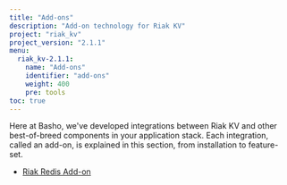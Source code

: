 ```yaml
---
title: "Add-ons"
description: "Add-on technology for Riak KV"
project: "riak_kv"
project_version: "2.1.1"
menu:
  riak_kv-2.1.1:
    name: "Add-ons"
    identifier: "add-ons"
    weight: 400
    pre: tools
toc: true
---
```




Here at Basho, we've developed integrations between Riak KV and other best-of-breed components in your application stack. Each integration, called an add-on, is explained in this section, from installation to feature-set.

* [Riak Redis Add-on](/riak/kv/2.1.1/add-ons/redis/)
